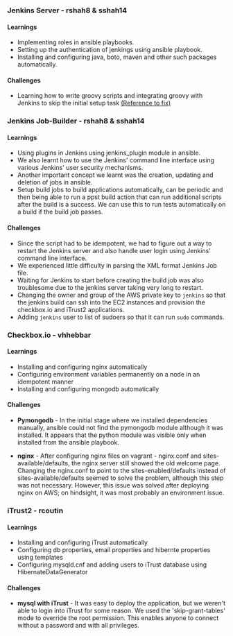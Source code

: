 ### Jenkins Server - rshah8 & sshah14
#### Learnings

* Implementing roles in ansible playbooks. 
* Setting up the authentication of jenkings using ansible playbook.
* Installing and configuring java, boto, maven and other such packages automatically.

#### Challenges

* Learning how to write groovy scripts and integrating groovy with Jenkins to skip the initial setup task [(Reference to fix)](https://github.com/geerlingguy/ansible-role-jenkins/issues/50#issuecomment-246454894)


### Jenkins Job-Builder - rshah8 & sshah14
#### Learnings
* Using plugins in Jenkins using jenkins_plugin module in ansible.
* We also learnt how to use the Jenkins' command line interface using various Jenkins' user security mechanisms.
* Another important concept we learnt was the creation, updating and deletion of jobs in ansible.
* Setup build jobs to build applications automatically, can be periodic and then being able to run a ppst build action that can run additional scripts after the build is a success. We can use this to run tests automatically on a build if the build job passes.


#### Challenges

* Since the script had to be idempotent, we had to figure out a way to restart the Jenkins server and also handle user login using Jenkins' command line interface.
* We experienced little difficulty in parsing the XML format Jenkins Job file.
* Waiting for Jenkins to start before creating the build job was also troublesome due to the jenkins server taking very long to restart.
* Changing the owner and group of the AWS private key to `jenkins` so that the jenkins build can ssh into the EC2 instances and provision the checkbox.io and iTrust2 applications.
* Adding `jenkins` user to list of sudoers so that it can run `sudo` commands.


### Checkbox.io - vhhebbar

#### Learnings

* Installing and configuring nginx automatically 
* Configuring environment variables permanently on a node in an idempotent manner
* Installing and configuring mongodb automatically

#### Challenges

* **Pymongodb** - In the initial stage where we installed dependencies manually, ansible could not find the pymongodb module although it was installed. It appears that the python module was visible only when installed from the ansible playbook.

* **nginx** - After configuring nginx files on vagrant - nginx.conf and sites-available/defaults, the nginx server still showed the old welcome page. Changing the nginx.conf to point to the sites-enabled/defaults instead of sites-available/defaults seemed to solve the problem, although this step was not necessary. However, this issue was solved after deploying nginx on AWS; on hindsight, it was most probably an environment issue.

### iTrust2 - rcoutin

#### Learnings

* Installing and configuring iTrust automatically 
* Configuring db properties, email properties and hibernte properties using templates
* Configuring mysqld.cnf and adding users to iTrust database using HibernateDataGenerator

#### Challenges

* **mysql with iTrust** - It was easy to deploy the application, but we weren't able to login into iTrust for some reason. We used the 'skip-grant-tables' mode to override the root permission. This enables anyone to connect without a password and with all privileges.
